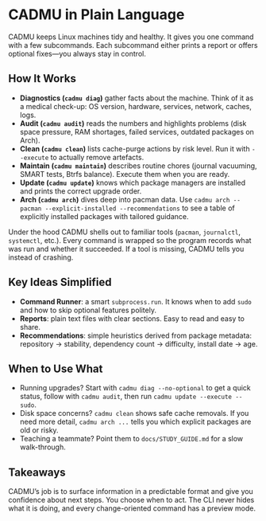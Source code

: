 # CADMU in Plain Language

CADMU keeps Linux machines tidy and healthy. It gives you one command with a few
subcommands. Each subcommand either prints a report or offers optional fixes—you
always stay in control.

## How It Works

- **Diagnostics (`cadmu diag`)** gather facts about the machine. Think of it as a
  medical check-up: OS version, hardware, services, network, caches, logs.
- **Audit (`cadmu audit`)** reads the numbers and highlights problems (disk space
  pressure, RAM shortages, failed services, outdated packages on Arch).
- **Clean (`cadmu clean`)** lists cache-purge actions by risk level. Run it with
  `--execute` to actually remove artefacts.
- **Maintain (`cadmu maintain`)** describes routine chores (journal vacuuming,
  SMART tests, Btrfs balance). Execute them when you are ready.
- **Update (`cadmu update`)** knows which package managers are installed and
  prints the correct upgrade order.
- **Arch (`cadmu arch`)** dives deep into pacman data. Use
  `cadmu arch --pacman --explicit-installed --recommendations` to see a table of
  explicitly installed packages with tailored guidance.

Under the hood CADMU shells out to familiar tools (`pacman`, `journalctl`,
`systemctl`, etc.). Every command is wrapped so the program records what was
run and whether it succeeded. If a tool is missing, CADMU tells you instead of
crashing.

## Key Ideas Simplified

- **Command Runner**: a smart `subprocess.run`. It knows when to add `sudo` and
  how to skip optional features politely.
- **Reports**: plain text files with clear sections. Easy to read and easy to
  share.
- **Recommendations**: simple heuristics derived from package metadata:
  repository → stability, dependency count → difficulty, install date → age.

## When to Use What

- Running upgrades? Start with `cadmu diag --no-optional` to get a quick status,
  follow with `cadmu audit`, then run `cadmu update --execute --sudo`.
- Disk space concerns? `cadmu clean` shows safe cache removals. If you need more
  detail, `cadmu arch ...` tells you which explicit packages are old or risky.
- Teaching a teammate? Point them to `docs/STUDY_GUIDE.md` for a slow walk-through.

## Takeaways

CADMU’s job is to surface information in a predictable format and give you
confidence about next steps. You choose when to act. The CLI never hides what it
is doing, and every change-oriented command has a preview mode.
